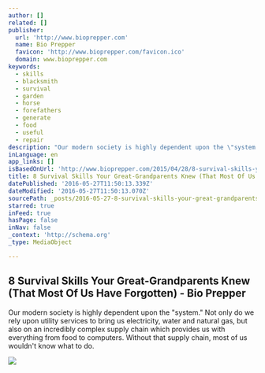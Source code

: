 ```yaml
---
author: []
related: []
publisher:
  url: 'http://www.bioprepper.com'
  name: Bio Prepper
  favicon: 'http://www.bioprepper.com/favicon.ico'
  domain: www.bioprepper.com
keywords:
  - skills
  - blacksmith
  - survival
  - garden
  - horse
  - forefathers
  - generate
  - food
  - useful
  - repair
description: "Our modern society is highly dependent upon the \"system.\" Not only do we rely upon utility services to bring us electricity, water and natural gas, but also on an incredibly complex supply chain which provides us with everything from food to computers. Without that supply chain, most of us wouldn't know what to do."
inLanguage: en
app_links: []
isBasedOnUrl: 'http://www.bioprepper.com/2015/04/28/8-survival-skills-your-great-grandparents-knew-that-most-of-us-have-forgotten/'
title: 8 Survival Skills Your Great-Grandparents Knew (That Most Of Us Have Forgotten) - Bio Prepper
datePublished: '2016-05-27T11:50:13.339Z'
dateModified: '2016-05-27T11:50:13.070Z'
sourcePath: _posts/2016-05-27-8-survival-skills-your-great-grandparents-knew-that-most-of.md
starred: true
inFeed: true
hasPage: false
inNav: false
_context: 'http://schema.org'
_type: MediaObject

---
```

<article style=""><h1>8 Survival Skills Your Great-Grandparents Knew (That Most Of Us Have Forgotten) - Bio Prepper</h1><p>Our modern society is highly dependent upon the "system." Not only do we rely upon utility services to bring us electricity, water and natural gas, but also on an incredibly complex supply chain which provides us with everything from food to computers. Without that supply chain, most of us wouldn't know what to do.</p><img src="http://www.bioprepper.com/wp-content/uploads/2015/04/homestead-bw-cbhistoryDOTwordpressDOTcom.jpg" /></article>